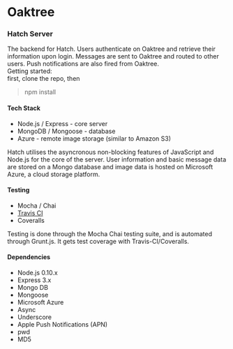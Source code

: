 # Oaktree #
### Hatch Server ###
The backend for Hatch. Users authenticate on Oaktree and retrieve their information upon login. Messages are sent to Oaktree and routed to other users. Push notifications are also fired from Oaktree.   
Getting started:  
first, clone the repo, then
>npm install


#### Tech Stack ####
* Node.js / Express - core server
* MongoDB / Mongoose - database
* Azure - remote image storage (similar to Amazon S3)

Hatch utilises the asyncronous non-blocking features of JavaScript and Node.js for the core of the server. User information and basic message data are stored on a Mongo database and image data is hosted on Microsoft Azure, a cloud storage platform.

#### Testing ####
* Mocha / Chai
* [Travis CI](https://travis-ci.org/guymorita/oaktree)
* Coveralls

Testing is done through the Mocha Chai testing suite, and is automated through Grunt.js. It gets test coverage with Travis-CI/Coveralls.


#### Dependencies ####
* Node.js 0.10.x
* Express 3.x
* Mongo DB
* Mongoose
* Microsoft Azure
* Async
* Underscore
* Apple Push Notifications (APN)
* pwd
* MD5
